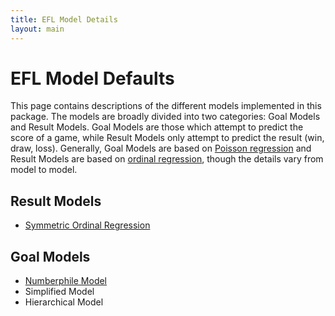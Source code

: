 ```yaml
---
title: EFL Model Details
layout: main
---
```


# EFL Model Defaults

This page contains descriptions of the different models implemented in this package. The models are broadly divided into two categories: Goal Models and Result Models. Goal Models are those which attempt to predict the score of a game, while Result Models only attempt to predict the result (win, draw, loss). Generally, Goal Models are based on [Poisson regression](https://en.wikipedia.org/wiki/Poisson_regression) and Result Models are based on [ordinal regression](https://en.wikipedia.org/wiki/Ordered_logit), though the details vary from model to model.

## Result Models

* [Symmetric Ordinal Regression](symordreg.html)

## Goal Models

* [Numberphile Model](numberphile.html)
* Simplified Model
* Hierarchical Model

